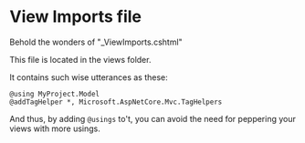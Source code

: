 ﻿# View Imports file

Behold the wonders of "_ViewImports.cshtml"

This file is located in the views folder.

It contains such wise utterances as these:

    @using MyProject.Model
    @addTagHelper *, Microsoft.AspNetCore.Mvc.TagHelpers

And thus, by adding `@usings` to't, you can avoid the need for peppering your views with more usings.